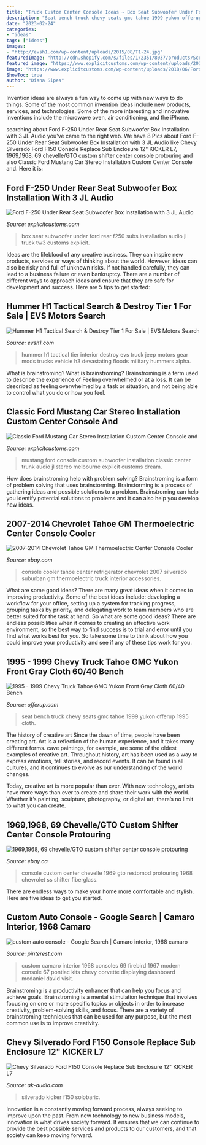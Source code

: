 ```yaml
---
title: "Truck Custom Center Console Ideas ~ Box Seat Subwoofer Under Ford Rear F250 Subs Installation Audio Jl Truck Tw3 Customs Explicit"
description: "Seat bench truck chevy seats gmc tahoe 1999 yukon offerup 1995 cloth"
date: "2023-02-24"
categories:
- "ideas"
tags: ["ideas"]
images:
- "http://evsh1.com/wp-content/uploads/2015/08/T1-24.jpg"
featuredImage: "http://cdn.shopify.com/s/files/1/2351/8037/products/Screenshot_68_1024x1024.png?v=1552139641"
featured_image: "https://www.explicitcustoms.com/wp-content/uploads/2018/06/Ford-F250-subwoofer-box-installation-under-rear-seat-by-Explicit-Customs-Melbourne-FL-2.jpg"
image: "https://www.explicitcustoms.com/wp-content/uploads/2018/06/Ford-F250-subwoofer-box-installation-under-rear-seat-by-Explicit-Customs-Melbourne-FL-2.jpg"
ShowToc: true
author: "Diana Sipes"
---
```



Invention ideas are always a fun way to come up with new ways to do things. Some of the most common invention ideas include new products, services, and technologies. Some of the more interesting and innovative inventions include the microwave oven, air conditioning, and the iPhone.

	

		
searching about Ford F-250 Under Rear Seat Subwoofer Box Installation with 3 JL Audio you've came to the right web. We have 8 Pics about Ford F-250 Under Rear Seat Subwoofer Box Installation with 3 JL Audio like Chevy Silverado Ford F150 Console Replace Sub Enclosure 12&quot; KICKER L7, 1969,1968, 69 chevelle/GTO custom shifter center console protouring and also Classic Ford Mustang Car Stereo Installation Custom Center Console and. Here it is:
		
    
## Ford F-250 Under Rear Seat Subwoofer Box Installation With 3 JL Audio

<img loading=lazy src="https://www.explicitcustoms.com/wp-content/uploads/2018/06/Ford-F250-subwoofer-box-installation-under-rear-seat-by-Explicit-Customs-Melbourne-FL-2.jpg" onerror="this.onerror=null;this.src='https://tse4.mm.bing.net/th?id=OIP.ujUglRdTZtTr-HktrpnsiQHaJ4&amp;pid=15.1';" alt="Ford F-250 Under Rear Seat Subwoofer Box Installation with 3 JL Audio">

_Source: explicitcustoms.com_

>box seat subwoofer under ford rear f250 subs installation audio jl truck tw3 customs explicit. 

	

Ideas are the lifeblood of any creative business. They can inspire new products, services or ways of thinking about the world. However, ideas can also be risky and full of unknown risks. If not handled carefully, they can lead to a business failure or even bankruptcy. There are a number of different ways to approach ideas and ensure that they are safe for development and success. Here are 5 tips to get started:

    
## Hummer H1 Tactical Search &amp; Destroy Tier 1 For Sale | EVS Motors Search

<img loading=lazy src="http://evsh1.com/wp-content/uploads/2015/08/T1-24.jpg" onerror="this.onerror=null;this.src='https://tse2.mm.bing.net/th?id=OIP.KKdb3PwKcI6Q_BfbgqSDlwHaE8&amp;pid=15.1';" alt="Hummer H1 Tactical Search &amp; Destroy Tier 1 For Sale | EVS Motors Search">

_Source: evsh1.com_

>hummer h1 tactical tier interior destroy evs truck jeep motors gear mods trucks vehicle h3 devastating floods military hummers alpha. 

	

What is brainstroming?
What is brainstroming? Brainstroming is a term used to describe the experience of Feeling overwhelmed or at a loss. It can be described as feeling overwhelmed by a task or situation, and not being able to control what you do or how you feel.

    
## Classic Ford Mustang Car Stereo Installation Custom Center Console And

<img loading=lazy src="https://www.explicitcustoms.com/wp-content/uploads/2018/05/classic-ford-mustang-custom-center-console-and-trunk-subwoofer-installation-in-Melbourne-by-Explicit-Customs-2.jpg" onerror="this.onerror=null;this.src='https://tse2.mm.bing.net/th?id=OIP.een5KB1-GUQz7ToOP6L1-gHaFj&amp;pid=15.1';" alt="Classic Ford Mustang Car Stereo Installation Custom Center Console and">

_Source: explicitcustoms.com_

>mustang ford console custom subwoofer installation classic center trunk audio jl stereo melbourne explicit customs dream. 

	

How does brainstroming help with problem solving?
Brainstroming is a form of problem solving that uses brainstorming. Brainstorming is a process of gathering ideas and possible solutions to a problem. Brainstroming can help you identify potential solutions to problems and it can also help you develop new ideas.

    
## 2007-2014 Chevrolet Tahoe GM Thermoelectric Center Console Cooler

<img loading=lazy src="http://i.ebayimg.com/images/i/121368311575-0-1/s-l1000.jpg" onerror="this.onerror=null;this.src='https://tse4.mm.bing.net/th?id=OIP.-5H9SPxBXeG3q90_7diXuQHaFj&amp;pid=15.1';" alt="2007-2014 Chevrolet Tahoe GM Thermoelectric Center Console Cooler">

_Source: ebay.com_

>console cooler tahoe center refrigerator chevrolet 2007 silverado suburban gm thermoelectric truck interior accessories. 

	

What are some good ideas?
There are many great ideas when it comes to improving productivity. Some of the best ideas include: developing a workflow for your office, setting up a system for tracking progress, grouping tasks by priority, and delegating work to team members who are better suited for the task at hand. So what are some good ideas? There are endless possibilities when it comes to creating an effective work environment, so the best way to find success is to trial and error until you find what works best for you. So take some time to think about how you could improve your productivity and see if any of these tips work for you.

    
## 1995 - 1999 Chevy Truck Tahoe GMC Yukon Front Gray Cloth 60/40 Bench

<img loading=lazy src="https://images.offerup.com/beeZkkS0AcIMzGgj1j6RvtfXuH4=/600x450/0ec1/0ec1d30f07ae43958a173bb55e5d68d6.jpg" onerror="this.onerror=null;this.src='https://tse3.mm.bing.net/th?id=OIP.XtNqRg4I7y5j7UrRorqB3AHaFj&amp;pid=15.1';" alt="1995 - 1999 Chevy Truck Tahoe GMC Yukon Front Gray Cloth 60/40 Bench">

_Source: offerup.com_

>seat bench truck chevy seats gmc tahoe 1999 yukon offerup 1995 cloth. 

	

The history of creative art
Since the dawn of time, people have been creating art. Art is a reflection of the human experience, and it takes many different forms. cave paintings, for example, are some of the oldest examples of creative art.
Throughout history, art has been used as a way to express emotions, tell stories, and record events. It can be found in all cultures, and it continues to evolve as our understanding of the world changes.

 Today, creative art is more popular than ever. With new technology, artists have more ways than ever to create and share their work with the world. Whether it’s painting, sculpture, photography, or digital art, there’s no limit to what you can create.

    
## 1969,1968, 69 Chevelle/GTO Custom Shifter Center Console Protouring

<img loading=lazy src="https://i.ebayimg.com/images/g/MfkAAOSwdIFbHAER/s-l400.jpg" onerror="this.onerror=null;this.src='https://tse2.mm.bing.net/th?id=OIP.xxFBuepVURgn70p_kts65wAAAA&amp;pid=15.1';" alt="1969,1968, 69 chevelle/GTO custom shifter center console protouring">

_Source: ebay.ca_

>console custom center chevelle 1969 gto restomod protouring 1968 chevrolet ss shifter fiberglass. 

	

There are endless ways to make your home more comfortable and stylish. Here are five ideas to get you started.

    
## Custom Auto Console - Google Search | Camaro Interior, 1968 Camaro

<img loading=lazy src="https://i.pinimg.com/736x/3b/41/f3/3b41f3f9d27d71d6993643e74ba7edd0--custom-consoles-the-modern.jpg" onerror="this.onerror=null;this.src='https://tse2.mm.bing.net/th?id=OIP.yiMHro6ibfURaBpkei0tMQHaEc&amp;pid=15.1';" alt="custom auto console - Google Search | Camaro interior, 1968 camaro">

_Source: pinterest.com_

>custom camaro interior 1968 consoles 69 firebird 1967 modern console 67 pontiac kits chevy corvette displaying dashboard mcdaniel david visit. 

	

Brainstroming is a productivity enhancer that can help you focus and achieve goals. Brainstroming is a mental stimulation technique that involves focusing on one or more specific topics or objects in order to increase creativity, problem-solving skills, and focus. There are a variety of brainstroming techniques that can be used for any purpose, but the most common use is to improve creativity.

    
## Chevy Silverado Ford F150 Console Replace Sub Enclosure 12&quot; KICKER L7

<img loading=lazy src="http://cdn.shopify.com/s/files/1/2351/8037/products/Screenshot_68_1024x1024.png?v=1552139641" onerror="this.onerror=null;this.src='https://tse2.mm.bing.net/th?id=OIP.p92K7jySJCy3TjT4nynlSwHaEo&amp;pid=15.1';" alt="Chevy Silverado Ford F150 Console Replace Sub Enclosure 12&quot; KICKER L7">

_Source: ak-audio.com_

>silverado kicker f150 solobaric. 

	

Innovation is a constantly moving forward process, always seeking to improve upon the past. From new technology to new business models, innovation is what drives society forward. It ensures that we can continue to provide the best possible services and products to our customers, and that society can keep moving forward.

